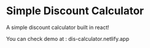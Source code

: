 # Simple Discount Calculator

A simple discount calculator built in react!

You can check demo at : dis-calculator.netlify.app